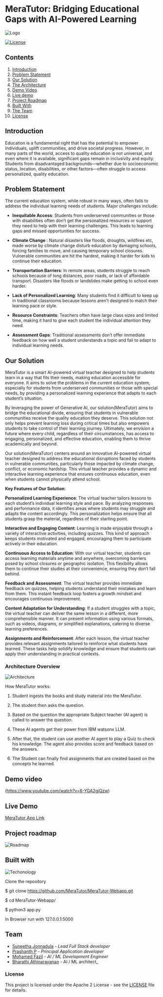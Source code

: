 # MeraTutor: Bridging Educational Gaps with AI-Powered Learning

![Logo](./images/tutor.jpeg)

[![License](https://img.shields.io/badge/License-Apache2-blue.svg)](https://www.apache.org/licenses/LICENSE-2.0)

## Contents
1. [Introduction](#Introduction)
1. [Problem Statement](#Problem-Statement)
1. [Our Solution](#Our-Solution)
1. [The Architecture](#architecture-overview)
1. [Demo Video](#demo-video)
1. [Live demo](#live-demo)
2. [Project Roadmap](#project-roadmap)
1. [Built With](#built-with)
1. [The Team](#team)
1. [License](#license)


## Introduction
Education is a fundamental right that has the potential to empower individuals, uplift communities, and drive societal progress. However, in many parts of the world, access to quality education is not universal, and even where it is available, significant gaps remain in inclusivity and equity. Students from disadvantaged backgrounds—whether due to socioeconomic status, location, disabilities, or other factors—often struggle to access personalized, quality education.


## Problem Statement

The current education system, while robust in many ways, often fails to address the individual learning needs of students. Major challenges include:

* **Inequitable Access**: Students from underserved communities or those with disabilities often don’t get the personalized resources or support they need to help with their learning challenges. This leads to learning gaps and missed opportunities for success.

* **Climate Change** : Natural disasters like floods, droughts, wildfires etc, made worse by climate change disturb education by damaging schools, forcing families to move, and causing temporary school closures. Vulnerable communities are hit the hardest, making it harder for kids to continue their education.

* **Transportation Barriers**: In remote areas, students struggle to reach schools because of long distances, poor roads, or lack of affordable transport. Disasters like floods or landslides make getting to school even harder.

* **Lack of Personalized Learning**: Many students find it difficult to keep up in traditional classrooms because lessons aren’t designed to match their learning pace or style.
    
* **Resource Constraints**: Teachers often have large class sizes and limited time, making it hard to give each student the individual attention they need.
    
* **Assessment Gaps**: Traditional assessments don’t offer immediate feedback on how well a student understands a topic and fail to adapt to individual learning needs.


## Our Solution

MeraTutor is a smart AI-powered virtual teacher designed to help students learn in a way that fits their needs, making education accessible for everyone. It aims to solve the problems in the current education system, especially for students from underserved communities or those with special needs, by providing a personalized learning experience that adapts to each student’s situation.

By leveraging the power of Generative AI, our solution(MeraTutor) aims to bridge the educational divide, ensuring that students in vulnerable communities receive the quality education they deserve. This solution not only helps prevent learning loss during critical times but also empowers students to take control of their learning journey. Ultimately, we envision a future where every child, regardless of their circumstances, has access to engaging, personalized, and effective education, enabling them to thrive academically and beyond.

Our solution(MeraTutor) centers around an innovative AI-powered virtual teacher designed to address the educational disruptions faced by students in vulnerable communities, particularly those impacted by climate change, conflict, or economic hardship. This virtual teacher provides a dynamic and interactive learning experience that ensures continuous education, even when students cannot physically attend school.

**Key Features of Our Solution**:

**Personalized Learning Experience**: The virtual teacher tailors lessons to each student’s individual learning style and pace. By analyzing responses and performance data, it identifies areas where students may struggle and adapts the content accordingly. This personalization helps ensure that all students grasp the material, regardless of their starting point.

**Interactive and Engaging Content**: Learning is made enjoyable through a variety of interactive activities, including quizzes. This kind of approach keeps students motivated and engaged, encouraging them to participate actively in their education.

**Continuous Access to Education**: With our virtual teacher, students can access learning materials anytime and anywhere, overcoming barriers posed by school closures or geographic isolation. This flexibility allows them to continue their studies at their convenience, ensuring they don’t fall behind.

**Feedback and Assessment**: The virtual teacher provides immediate feedback on quizzes, helping students understand their mistakes and learn from them. This instant feedback loop fosters a growth mindset and encourages continuous improvement.

**Content Adaptation for Understanding**: If a student struggles with a topic, the virtual teacher can deliver the same lesson in a different, more comprehensible manner. It can present information using various formats, such as videos, diagrams, or simplified explanations, catering to diverse learning preferences.

**Assignments and Reinforcement**: After each lesson, the virtual teacher provides relevant assignments tailored to reinforce what students have learned. These tasks help solidify knowledge and ensure that students can apply their understanding in practical contexts.


### Architecture Overview

![Architecture](./images/arch.jpeg)

How MeraTutor works:

1. Student ingests the books and study material into the MeraTutor. 

2. The student then asks the question.

3. Based on the question the appropriate Subject teacher (AI agent) is called to answer the question. 

4. These AI agents get their power from IBM watsonx LLM.

5. After that, the student can use another AI agent to play a Quiz to check his knowledge. The agent also provides score and feedback based on the answers.

6. The Student can finally find assignments that are created based on the concepts he learned.


## Demo video
(https://www.youtube.com/watch?v=6-YGA2gjQzw)


## Live Demo
[MeraTutor App Link](https://meratutorai.pythonanywhere.com/)


## Project roadmap
![Roadmap](./images/Roadmap.jpeg)


## Built with
![Techonology](./images/arch1.jpeg)


Clone the repository

$ git clone https://github.com/MeraTutor/MeraTutor-Webapp.git

$ cd MeraTutor-Webapp/

$ python3 app.py 

In Browser run with 127.0.0.1:5000

## Team

- [Suneetha Jonnadula](https://github.com/Sunivihaan) - _Lead Full Stack developer_
- [Prashanth P](https://github.com/Prashanthp) - _Principal Application developer_
- [Mohamed Fazil](https://github.com/Fazil-24) - _AI / ML Development Engineer_
- [Bharathi Athinarayanan](https://github.com/rathisoft) - AI / ML architect_ 

### License
This project is licensed under the Apache 2 License - see the [LICENSE](LICENSE) file for details.

